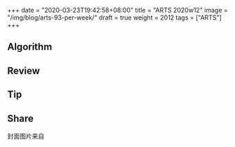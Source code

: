 +++
date = "2020-03-23T19:42:58+08:00"
title = "ARTS 2020w12"
image = "/img/blog/arts-93-per-week/"
draft = true
weight = 2012
tags = ["ARTS"]
+++


<!--more-->

## Algorithm

## Review

## Tip

## Share




封面图片来自 []() <a href="h"><i class="fa fa-dribbble" aria-hidden="true"></i> </a>
